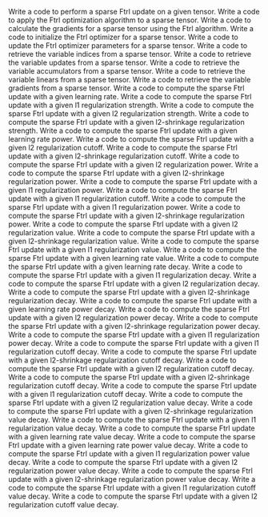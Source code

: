 Write a code to perform a sparse Ftrl update on a given tensor.
Write a code to apply the Ftrl optimization algorithm to a sparse tensor.
Write a code to calculate the gradients for a sparse tensor using the Ftrl algorithm.
Write a code to initialize the Ftrl optimizer for a sparse tensor.
Write a code to update the Ftrl optimizer parameters for a sparse tensor.
Write a code to retrieve the variable indices from a sparse tensor.
Write a code to retrieve the variable updates from a sparse tensor.
Write a code to retrieve the variable accumulators from a sparse tensor.
Write a code to retrieve the variable linears from a sparse tensor.
Write a code to retrieve the variable gradients from a sparse tensor.
Write a code to compute the sparse Ftrl update with a given learning rate.
Write a code to compute the sparse Ftrl update with a given l1 regularization strength.
Write a code to compute the sparse Ftrl update with a given l2 regularization strength.
Write a code to compute the sparse Ftrl update with a given l2-shrinkage regularization strength.
Write a code to compute the sparse Ftrl update with a given learning rate power.
Write a code to compute the sparse Ftrl update with a given l2 regularization cutoff.
Write a code to compute the sparse Ftrl update with a given l2-shrinkage regularization cutoff.
Write a code to compute the sparse Ftrl update with a given l2 regularization power.
Write a code to compute the sparse Ftrl update with a given l2-shrinkage regularization power.
Write a code to compute the sparse Ftrl update with a given l1 regularization power.
Write a code to compute the sparse Ftrl update with a given l1 regularization cutoff.
Write a code to compute the sparse Ftrl update with a given l1 regularization power.
Write a code to compute the sparse Ftrl update with a given l2-shrinkage regularization power.
Write a code to compute the sparse Ftrl update with a given l2 regularization value.
Write a code to compute the sparse Ftrl update with a given l2-shrinkage regularization value.
Write a code to compute the sparse Ftrl update with a given l1 regularization value.
Write a code to compute the sparse Ftrl update with a given learning rate value.
Write a code to compute the sparse Ftrl update with a given learning rate decay.
Write a code to compute the sparse Ftrl update with a given l1 regularization decay.
Write a code to compute the sparse Ftrl update with a given l2 regularization decay.
Write a code to compute the sparse Ftrl update with a given l2-shrinkage regularization decay.
Write a code to compute the sparse Ftrl update with a given learning rate power decay.
Write a code to compute the sparse Ftrl update with a given l2 regularization power decay.
Write a code to compute the sparse Ftrl update with a given l2-shrinkage regularization power decay.
Write a code to compute the sparse Ftrl update with a given l1 regularization power decay.
Write a code to compute the sparse Ftrl update with a given l1 regularization cutoff decay.
Write a code to compute the sparse Ftrl update with a given l2-shrinkage regularization cutoff decay.
Write a code to compute the sparse Ftrl update with a given l2 regularization cutoff decay.
Write a code to compute the sparse Ftrl update with a given l2-shrinkage regularization cutoff decay.
Write a code to compute the sparse Ftrl update with a given l1 regularization cutoff decay.
Write a code to compute the sparse Ftrl update with a given l2 regularization value decay.
Write a code to compute the sparse Ftrl update with a given l2-shrinkage regularization value decay.
Write a code to compute the sparse Ftrl update with a given l1 regularization value decay.
Write a code to compute the sparse Ftrl update with a given learning rate value decay.
Write a code to compute the sparse Ftrl update with a given learning rate power value decay.
Write a code to compute the sparse Ftrl update with a given l1 regularization power value decay.
Write a code to compute the sparse Ftrl update with a given l2 regularization power value decay.
Write a code to compute the sparse Ftrl update with a given l2-shrinkage regularization power value decay.
Write a code to compute the sparse Ftrl update with a given l1 regularization cutoff value decay.
Write a code to compute the sparse Ftrl update with a given l2 regularization cutoff value decay.
